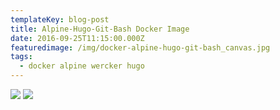 ```yaml
---
templateKey: blog-post
title: Alpine-Hugo-Git-Bash Docker Image
date: 2016-09-25T11:15:00.000Z
featuredimage: /img/docker-alpine-hugo-git-bash_canvas.jpg
tags:
  - docker alpine wercker hugo
---
```

[![](https://images.microbadger.com/badges/image/andthensome/alpine-hugo-git-bash.svg)](https://microbadger.com/images/andthensome/alpine-hugo-surge-git-bash "Get your own image badge on microbadger.com") [![](https://images.microbadger.com/badges/version/andthensome/alpine-hugo-surge-git-bash.svg)](https://microbadger.com/images/andthensome/alpine-hugo-git-bash "Get your own version badge on microbadger.com")​
